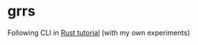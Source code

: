 # grrs
Following CLI in [Rust tutorial](https://rust-cli.github.io/book/tutorial/impl-draft.html) (with my own experiments)
